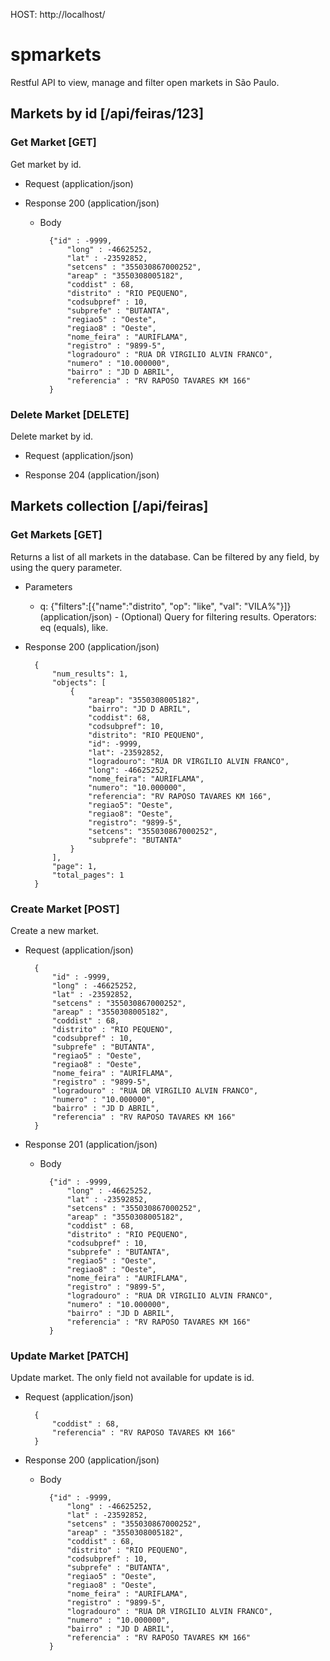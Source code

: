 HOST: http://localhost/

# spmarkets

Restful API to view, manage and filter open markets in São Paulo.

## Markets by id [/api/feiras/123]

### Get Market [GET]

Get market by id.

+ Request (application/json)

+ Response 200 (application/json)

    + Body

            {"id" : -9999,
                "long" : -46625252,
                "lat" : -23592852,
                "setcens" : "355030867000252",
                "areap" : "3550308005182",
                "coddist" : 68,
                "distrito" : "RIO PEQUENO",
                "codsubpref" : 10,
                "subprefe" : "BUTANTA",
                "regiao5" : "Oeste",
                "regiao8" : "Oeste",
                "nome_feira" : "AURIFLAMA",
                "registro" : "9899-5",
                "logradouro" : "RUA DR VIRGILIO ALVIN FRANCO",
                "numero" : "10.000000",
                "bairro" : "JD D ABRIL",
                "referencia" : "RV RAPOSO TAVARES KM 166"
            }

### Delete Market [DELETE]

Delete market by id.

+ Request (application/json)

+ Response 204 (application/json)


## Markets collection [/api/feiras]

### Get Markets [GET]

Returns a list of all markets in the database.
Can be filtered by any field, by using the query parameter.

+ Parameters

    + q: {"filters":[{"name":"distrito", "op": "like", "val": "VILA%"}]} (application/json) - (Optional)
    Query for filtering results. 
    Operators: eq (equals), like.
        
    
+ Response 200 (application/json)

        {
            "num_results": 1,
            "objects": [
                {
                    "areap": "3550308005182",
                    "bairro": "JD D ABRIL",
                    "coddist": 68,
                    "codsubpref": 10,
                    "distrito": "RIO PEQUENO",
                    "id": -9999,
                    "lat": -23592852,
                    "logradouro": "RUA DR VIRGILIO ALVIN FRANCO",
                    "long": -46625252,
                    "nome_feira": "AURIFLAMA",
                    "numero": "10.000000",
                    "referencia": "RV RAPOSO TAVARES KM 166",
                    "regiao5": "Oeste",
                    "regiao8": "Oeste",
                    "registro": "9899-5",
                    "setcens": "355030867000252",
                    "subprefe": "BUTANTA"
                }
            ],
            "page": 1,
            "total_pages": 1
        }

### Create Market [POST]

Create a new market.

+ Request (application/json)

        {
            "id" : -9999,
            "long" : -46625252,
            "lat" : -23592852,
            "setcens" : "355030867000252",
            "areap" : "3550308005182",
            "coddist" : 68,
            "distrito" : "RIO PEQUENO",
            "codsubpref" : 10,
            "subprefe" : "BUTANTA",
            "regiao5" : "Oeste",
            "regiao8" : "Oeste",
            "nome_feira" : "AURIFLAMA",
            "registro" : "9899-5",
            "logradouro" : "RUA DR VIRGILIO ALVIN FRANCO",
            "numero" : "10.000000",
            "bairro" : "JD D ABRIL",
            "referencia" : "RV RAPOSO TAVARES KM 166"
        }

+ Response 201 (application/json)


    + Body

            {"id" : -9999,
                "long" : -46625252,
                "lat" : -23592852,
                "setcens" : "355030867000252",
                "areap" : "3550308005182",
                "coddist" : 68,
                "distrito" : "RIO PEQUENO",
                "codsubpref" : 10,
                "subprefe" : "BUTANTA",
                "regiao5" : "Oeste",
                "regiao8" : "Oeste",
                "nome_feira" : "AURIFLAMA",
                "registro" : "9899-5",
                "logradouro" : "RUA DR VIRGILIO ALVIN FRANCO",
                "numero" : "10.000000",
                "bairro" : "JD D ABRIL",
                "referencia" : "RV RAPOSO TAVARES KM 166"
            }
            
### Update Market [PATCH]

Update market. The only field not available for update is id.

+ Request (application/json)

        {
            "coddist" : 68,
            "referencia" : "RV RAPOSO TAVARES KM 166"
        }

+ Response 200 (application/json)


    + Body

            {"id" : -9999,
                "long" : -46625252,
                "lat" : -23592852,
                "setcens" : "355030867000252",
                "areap" : "3550308005182",
                "coddist" : 68,
                "distrito" : "RIO PEQUENO",
                "codsubpref" : 10,
                "subprefe" : "BUTANTA",
                "regiao5" : "Oeste",
                "regiao8" : "Oeste",
                "nome_feira" : "AURIFLAMA",
                "registro" : "9899-5",
                "logradouro" : "RUA DR VIRGILIO ALVIN FRANCO",
                "numero" : "10.000000",
                "bairro" : "JD D ABRIL",
                "referencia" : "RV RAPOSO TAVARES KM 166"
            }


